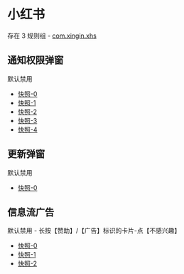 # 小红书

存在 3 规则组 - [com.xingin.xhs](/src/apps/com.xingin.xhs.ts)

## 通知权限弹窗

默认禁用

- [快照-0](https://i.gkd.li/import/13195753)
- [快照-1](https://i.gkd.li/import/13222356)
- [快照-2](https://i.gkd.li/import/13256145)
- [快照-3](https://i.gkd.li/import/13255627)
- [快照-4](https://i.gkd.li/import/13250418)

## 更新弹窗

默认禁用

- [快照-0](https://i.gkd.li/import/13246890)

## 信息流广告

默认禁用 - 长按【赞助】/【广告】标识的卡片-点【不感兴趣】

- [快照-0](https://i.gkd.li/import/13455503)
- [快照-1](https://i.gkd.li/import/13470690)
- [快照-2](https://i.gkd.li/import/13455500)

